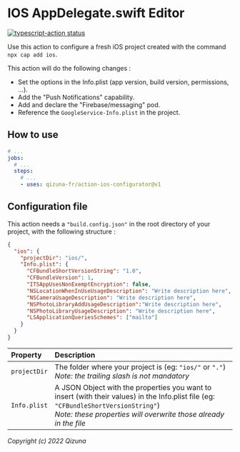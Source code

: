 # IOS AppDelegate.swift Editor

<a href="https://github.com/actions/typescript-action/actions"><img alt="typescript-action status" src="https://github.com/actions/typescript-action/workflows/build-test/badge.svg"></a>


Use this action to configure a fresh iOS project created with the command `npx cap add ios`.

This action will do the following changes :

- Set the options in the Info.plist (app version, build version, permissions, ...).
- Add the "Push Notifications" capability.
- Add and declare the "Firebase/messaging" pod.
- Reference the `GoogleService-Info.plist` in the project.

## How to use

```yaml
# ...
jobs:
  # ...
  steps:
    # ...
    - uses: qizuna-fr/action-ios-configurator@v1
```

## Configuration file

This action needs a `"build.config.json"` in the root directory of your project, with the following structure :

```json
{
  "ios": {
    "projectDir": "ios/",
    "Info.plist": {
      "CFBundleShortVersionString": "1.0",
      "CFBundleVersion": 1,
      "ITSAppUsesNonExemptEncryption": false,
      "NSLocationWhenInUseUsageDescription": "Write description here",
      "NSCameraUsageDescription": "Write description here",
      "NSPhotoLibraryAddUsageDescription":"Write description here",
      "NSPhotoLibraryUsageDescription": "Write description here",
      "LSApplicationQueriesSchemes": ["mailto"]
    }
  }
}
```

| Property | Description |
| :--- | :--- |
| `projectDir` | The folder where your project is (eg: `"ios/"` or `"."`)<br>*Note: the trailing slash is not mandatory*
| `Info.plist` | A JSON Object with the properties you want to insert (with their values) in the Info.plist file (eg: `"CFBundleShortVersionString"`)<br>*Note: these properties will overwrite those already in the file*


*Copyright (c) 2022 Qizuna*
